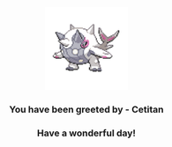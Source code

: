 <p align="center">
    <img src="https://raw.githubusercontent.com/PokeAPI/sprites/master/sprites/pokemon/975.png" width="150" height="150">
</p>
<h3 align="center">You have been greeted by - <b>Cetitan</b></h3>
<h3 align="center">Have a wonderful day!</h3>

